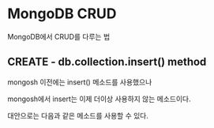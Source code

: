 # MongoDB CRUD

MongoDB에서 CRUD를 다루는 법

## CREATE - db.collection.insert() method

mongosh 이전에는 insert() 메소드를 사용했으나

mongosh에서 insert는 이제 더이상 사용하지 않는 메소드이다.

대안으로는 다음과 같은 메소드를 사용할 수 있다.